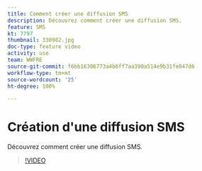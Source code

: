 ```yaml
---
title: Comment créer une diffusion SMS
description: Découvrez comment créer une diffusion SMS.
feature: SMS
kt: 7797
thumbnail: 330982.jpg
doc-type: feature video
activity: use
team: WWFRE
source-git-commit: f6bb16306773a4b6ff7aa390a514e9b31fe047d6
workflow-type: tm+mt
source-wordcount: '25'
ht-degree: 100%

---
```



# Création d&#39;une diffusion SMS

Découvrez comment créer une diffusion SMS.

>[!VIDEO](https://video.tv.adobe.com/v/330982)
